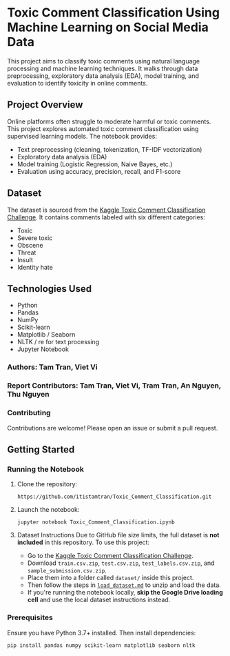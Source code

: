 # Toxic Comment Classification Using Machine Learning on Social Media Data

This project aims to classify toxic comments using natural language processing and machine learning techniques. It walks through data preprocessing, exploratory data analysis (EDA), model training, and evaluation to identify toxicity in online comments.

## Project Overview

Online platforms often struggle to moderate harmful or toxic comments. This project explores automated toxic comment classification using supervised learning models. The notebook provides:

- Text preprocessing (cleaning, tokenization, TF-IDF vectorization)
- Exploratory data analysis (EDA)
- Model training (Logistic Regression, Naive Bayes, etc.)
- Evaluation using accuracy, precision, recall, and F1-score

## Dataset

The dataset is sourced from the [Kaggle Toxic Comment Classification Challenge](https://www.kaggle.com/c/jigsaw-toxic-comment-classification-challenge). It contains comments labeled with six different categories:

- Toxic
- Severe toxic
- Obscene
- Threat
- Insult
- Identity hate

## Technologies Used

- Python
- Pandas
- NumPy
- Scikit-learn
- Matplotlib / Seaborn
- NLTK / re for text processing
- Jupyter Notebook

### Authors: Tam Tran, Viet Vi
### Report Contributors: Tam Tran, Viet Vi, Tram Tran, An Nguyen, Thu Nguyen

### Contributing

Contributions are welcome! Please open an issue or submit a pull request.

## Getting Started

### Running the Notebook

1. Clone the repository:
   ```
   https://github.com/itistamtran/Toxic_Comment_Classification.git
   ```

2. Launch the notebook:
   ```
   jupyter notebook Toxic_Comment_Classification.ipynb
   ```
3. Dataset Instructions
   Due to GitHub file size limits, the full dataset is **not included** in this repository.
   To use this project:

   - Go to the [Kaggle Toxic Comment Classification Challenge](https://www.kaggle.com/c/jigsaw-toxic-comment-classification-challenge/data).
   - Download `train.csv.zip`, `test.csv.zip`, `test_labels.csv.zip`, and `sample_submission.csv.zip`.
   - Place them into a folder called `dataset/` inside this project.
   - Then follow the steps in [`load_dataset.md`](load_dataset.md) to unzip and load the data.
   - If you're running the notebook locally, **skip the Google Drive loading cell** and use the local dataset instructions instead.

### Prerequisites

Ensure you have Python 3.7+ installed. Then install dependencies:

```
pip install pandas numpy scikit-learn matplotlib seaborn nltk
```


